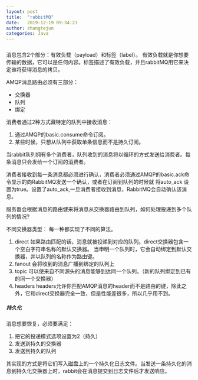 ```yaml
---
layout: post
title:  "rabbitMQ"
date:   2019-12-19 09:34:23
author: zhangtejun
categories: Java
---
```

#####
消息包含2个部分：有效负载（payload）和标签（label）。
有效负载就是你想要传输的数据，它可以是任何内容。标签描述了有效负载，并且rabbitMQ用它来决定谁将获得消息的拷贝。


AMQP消息路由必须有三部分：
* 交换器
* 队列
* 绑定

消费者通过2种方式藏特定的队列中接收消息：
1. 通过AMQP的basic.consume命令订阅。
2. 某些时候，只想从队列中获取单条信息而不是持久订阅。

当rabbit队列拥有多个消费者，队列收到的消息将以循环的方式发送给消费者。每条消息只会发给一个订阅的消费者。

消费者接收到每一条消息都必须进行确认，消费者必须通过AMQP的basic.ack命令显示的向RabbitMQ发送一个确认，或者在订阅到队列的时候就
将auto_ack 设置为true。设置了auto_ack,一旦消费者接收到消息，RabbitMQ会自动确认该消息。

服务器会根据消息的路由健来将消息从交换器路由到队列，如何处理投递到多个队列的情况?

不同交换器类型： 每一种都实现了不同的算法。
1. direct 如果路由匹配的话，消息就被投递到对应的队列。direct交换器包含一个空白字符串名称的默认交换器。
    当申明一个队列时，它会自动绑定到默认交换器，并以队列的名称作为路由键。
2. fanout 会将收到的消息广播到绑定的队列上
3. topic  可以使来自不同源头的消息能够到达同一个队列。（新的队列绑定到已有的同一个交换器）
4. headers  headers允许你匹配AMQP消息的header而不是路由的键，除此之外，它和direct交换器完全一致，但是性能差很多，所以几乎用不到。

##### 持久化
消息想要恢复，必须要满足：
1. 把它的投递模式选项设置为2（持久）
2. 发送到持久的交换器
3. 发送到持久的队列

其实现的方式是将它们写入磁盘上的一个持久化日志文件。当发送一条持久化的消息到持久化交换器上时，rabbit会在消息提交到日志文件后才发送响应。

